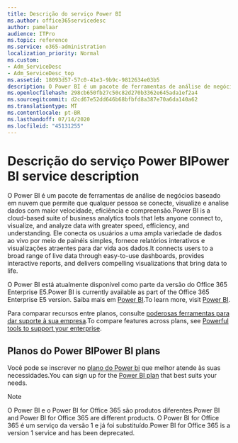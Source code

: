 ```yaml
---
title: Descrição do serviço Power BI
ms.author: office365servicedesc
author: pamelaar
audience: ITPro
ms.topic: reference
ms.service: o365-administration
localization_priority: Normal
ms.custom:
- Adm_ServiceDesc
- Adm_ServiceDesc_top
ms.assetid: 18093d57-57c0-41e3-9b9c-9812634e03b5
description: O Power BI é um pacote de ferramentas de análise de negócios baseado em nuvem que permite que qualquer pessoa se conecte, visualize e analise dados com maior velocidade, eficiência e compreensão. Ele conecta os usuários a uma ampla variedade de dados ao vivo por meio de painéis simples, fornece relatórios interativos e visualizações atraentes para dar vida aos dados.
ms.openlocfilehash: 298cb650fb27c50c82d270b3362e645ada1ef2a4
ms.sourcegitcommit: d2cd67e52dd646b68bfbfd8a387e70a6da140a62
ms.translationtype: MT
ms.contentlocale: pt-BR
ms.lasthandoff: 07/14/2020
ms.locfileid: "45131255"
---
```

# <a name="power-bi-service-description"></a><span data-ttu-id="bc541-104">Descrição do serviço Power BI</span><span class="sxs-lookup"><span data-stu-id="bc541-104">Power BI service description</span></span>

<span data-ttu-id="bc541-105">O Power BI é um pacote de ferramentas de análise de negócios baseado em nuvem que permite que qualquer pessoa se conecte, visualize e analise dados com maior velocidade, eficiência e compreensão.</span><span class="sxs-lookup"><span data-stu-id="bc541-105">Power BI is a cloud-based suite of business analytics tools that lets anyone connect to, visualize, and analyze data with greater speed, efficiency, and understanding.</span></span> <span data-ttu-id="bc541-106">Ele conecta os usuários a uma ampla variedade de dados ao vivo por meio de painéis simples, fornece relatórios interativos e visualizações atraentes para dar vida aos dados.</span><span class="sxs-lookup"><span data-stu-id="bc541-106">It connects users to a broad range of live data through easy-to-use dashboards, provides interactive reports, and delivers compelling visualizations that bring data to life.</span></span>
  
<span data-ttu-id="bc541-107">O Power BI está atualmente disponível como parte da versão do Office 365 Enterprise E5.</span><span class="sxs-lookup"><span data-stu-id="bc541-107">Power BI is currently available as part of the Office 365 Enterprise E5 version.</span></span> <span data-ttu-id="bc541-108">Saiba mais em [Power BI](https://powerbi.microsoft.com/).</span><span class="sxs-lookup"><span data-stu-id="bc541-108">To learn more, visit [Power BI](https://powerbi.microsoft.com/).</span></span>
  
<span data-ttu-id="bc541-109">Para comparar recursos entre planos, consulte [poderosas ferramentas para dar suporte à sua empresa](https://go.microsoft.com/fwlink/?LinkID=799177&amp;clcid=0x409).</span><span class="sxs-lookup"><span data-stu-id="bc541-109">To compare features across plans, see [Powerful tools to support your enterprise](https://go.microsoft.com/fwlink/?LinkID=799177&amp;clcid=0x409).</span></span>
  
## <a name="power-bi-plans"></a><span data-ttu-id="bc541-110">Planos do Power BI</span><span class="sxs-lookup"><span data-stu-id="bc541-110">Power BI plans</span></span>

<span data-ttu-id="bc541-111">Você pode se inscrever no [plano do Power bi](https://go.microsoft.com/fwlink/?LinkID=786854) que melhor atende às suas necessidades.</span><span class="sxs-lookup"><span data-stu-id="bc541-111">You can sign up for the [Power BI plan](https://go.microsoft.com/fwlink/?LinkID=786854) that best suits your needs.</span></span> 
  
> [!NOTE]
> <span data-ttu-id="bc541-112">O Power BI e o Power BI for Office 365 são produtos diferentes.</span><span class="sxs-lookup"><span data-stu-id="bc541-112">Power BI and Power BI for Office 365 are different products.</span></span> <span data-ttu-id="bc541-113">O Power BI for Office 365 é um serviço da versão 1 e já foi substituído.</span><span class="sxs-lookup"><span data-stu-id="bc541-113">Power BI for Office 365 is a version 1 service and has been deprecated.</span></span> 
  